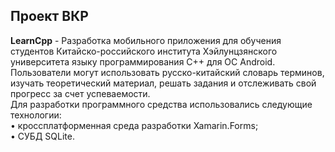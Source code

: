 ## Проект ВКР

**LearnCpp** - Разработка мобильного приложения для обучения студентов Китайско-российского института Хэйлунцзянского университета языку программирования C++ для ОС Android.<br/>
Пользователи могут использовать русско-китайский словарь терминов, изучать теоретический материал, решать задания и отслеживать свой прогресс за счет успеваемости.</br>
Для разработки программного средства использовались следующие технологии:<br/>
•	кроссплатформенная среда разработки Xamarin.Forms;<br/>
•	СУБД SQLite.
